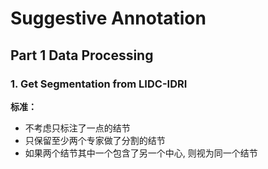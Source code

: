# Suggestive Annotation

## Part 1 Data Processing

### 1. Get Segmentation from LIDC-IDRI

**标准：**  
* 不考虑只标注了一点的结节
* 只保留至少两个专家做了分割的结节
* 如果两个结节其中一个包含了另一个中心, 则视为同一个结节

